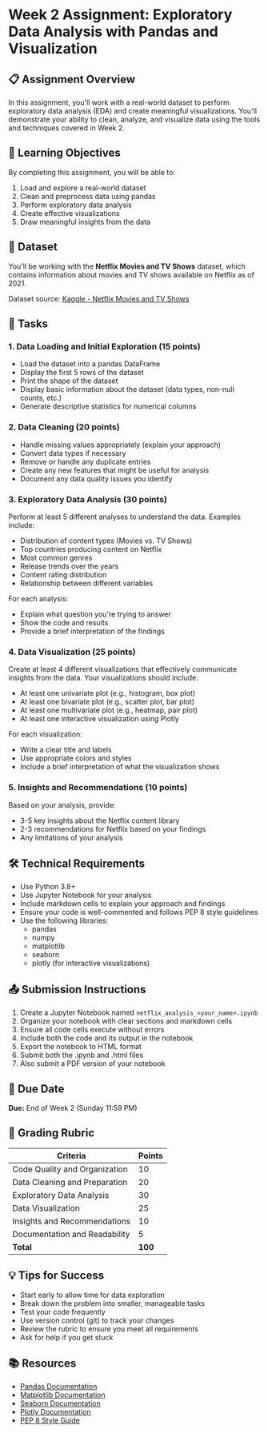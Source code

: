 # Week 2 Assignment: Exploratory Data Analysis with Pandas and Visualization

## 📋 Assignment Overview

In this assignment, you'll work with a real-world dataset to perform exploratory data analysis (EDA) and create meaningful visualizations. You'll demonstrate your ability to clean, analyze, and visualize data using the tools and techniques covered in Week 2.

## 🎯 Learning Objectives

By completing this assignment, you will be able to:
1. Load and explore a real-world dataset
2. Clean and preprocess data using pandas
3. Perform exploratory data analysis
4. Create effective visualizations
5. Draw meaningful insights from the data

## 📂 Dataset

You'll be working with the **Netflix Movies and TV Shows** dataset, which contains information about movies and TV shows available on Netflix as of 2021.

Dataset source: [Kaggle - Netflix Movies and TV Shows](https://www.kaggle.com/shivamb/netflix-shows)

## 📝 Tasks

### 1. Data Loading and Initial Exploration (15 points)
- Load the dataset into a pandas DataFrame
- Display the first 5 rows of the dataset
- Print the shape of the dataset
- Display basic information about the dataset (data types, non-null counts, etc.)
- Generate descriptive statistics for numerical columns

### 2. Data Cleaning (20 points)
- Handle missing values appropriately (explain your approach)
- Convert data types if necessary
- Remove or handle any duplicate entries
- Create any new features that might be useful for analysis
- Document any data quality issues you identify

### 3. Exploratory Data Analysis (30 points)
Perform at least 5 different analyses to understand the data. Examples include:
- Distribution of content types (Movies vs. TV Shows)
- Top countries producing content on Netflix
- Most common genres
- Release trends over the years
- Content rating distribution
- Relationship between different variables

For each analysis:
- Explain what question you're trying to answer
- Show the code and results
- Provide a brief interpretation of the findings

### 4. Data Visualization (25 points)
Create at least 4 different visualizations that effectively communicate insights from the data. Your visualizations should include:
- At least one univariate plot (e.g., histogram, box plot)
- At least one bivariate plot (e.g., scatter plot, bar plot)
- At least one multivariate plot (e.g., heatmap, pair plot)
- At least one interactive visualization using Plotly

For each visualization:
- Write a clear title and labels
- Use appropriate colors and styles
- Include a brief interpretation of what the visualization shows

### 5. Insights and Recommendations (10 points)
Based on your analysis, provide:
- 3-5 key insights about the Netflix content library
- 2-3 recommendations for Netflix based on your findings
- Any limitations of your analysis

## 🛠️ Technical Requirements

- Use Python 3.8+
- Use Jupyter Notebook for your analysis
- Include markdown cells to explain your approach and findings
- Ensure your code is well-commented and follows PEP 8 style guidelines
- Use the following libraries:
  - pandas
  - numpy
  - matplotlib
  - seaborn
  - plotly (for interactive visualizations)

## 📤 Submission Instructions

1. Create a Jupyter Notebook named `netflix_analysis_<your_name>.ipynb`
2. Organize your notebook with clear sections and markdown cells
3. Ensure all code cells execute without errors
4. Include both the code and its output in the notebook
5. Export the notebook to HTML format
6. Submit both the .ipynb and .html files
7. Also submit a PDF version of your notebook

## 📅 Due Date

**Due:** End of Week 2 (Sunday 11:59 PM)

## 📝 Grading Rubric

| Criteria | Points |
|----------|--------|
| Code Quality and Organization | 10 |
| Data Cleaning and Preparation | 20 |
| Exploratory Data Analysis | 30 |
| Data Visualization | 25 |
| Insights and Recommendations | 10 |
| Documentation and Readability | 5 |
| **Total** | **100** |

## 💡 Tips for Success

- Start early to allow time for data exploration
- Break down the problem into smaller, manageable tasks
- Test your code frequently
- Use version control (git) to track your changes
- Review the rubric to ensure you meet all requirements
- Ask for help if you get stuck

## 📚 Resources

- [Pandas Documentation](https://pandas.pydata.org/docs/)
- [Matplotlib Documentation](https://matplotlib.org/stable/contents.html)
- [Seaborn Documentation](https://seaborn.pydata.org/)
- [Plotly Documentation](https://plotly.com/python/)
- [PEP 8 Style Guide](https://www.python.org/dev/peps/pep-0008/)
